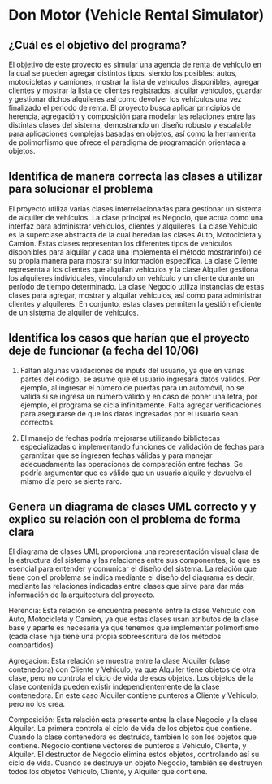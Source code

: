 # Don Motor (Vehicle Rental Simulator)

## ¿Cuál es el objetivo del programa? 
El objetivo de este proyecto es simular una agencia de renta de vehículo en la cual se pueden agregar distintos tipos, siendo los posibles: autos, motocicletas y camiones, mostrar la lista de vehículos disponibles, agregar clientes y mostrar la lista de clientes registrados, alquilar vehículos, guardar y gestionar dichos alquileres así como devolver los vehículos una vez finalizado el periodo de renta. El proyecto busca aplicar principios de herencia, agregación y composición para modelar las relaciones entre las distintas clases del sistema, demostrando un diseño robusto y escalable para aplicaciones complejas basadas en objetos, así como la herramienta de polimorfismo que ofrece el paradigma de programación orientada a objetos.

## Identifica de manera correcta las clases a utilizar para solucionar el problema

El proyecto utiliza varias clases interrelacionadas para gestionar un sistema de alquiler de vehículos. La clase principal es Negocio, que actúa como una interfaz para administrar vehículos, clientes y alquileres. La clase Vehiculo es la superclase abstracta de la cual heredan las clases Auto, Motocicleta y Camion. Estas clases representan los diferentes tipos de vehículos disponibles para alquilar y cada una implementa el método mostrarInfo() de su propia manera para mostrar su información específica. La clase Cliente representa a los clientes que alquilan vehículos y la clase Alquiler gestiona los alquileres individuales, vinculando un vehículo y un cliente durante un período de tiempo determinado. La clase Negocio utiliza instancias de estas clases para agregar, mostrar y alquilar vehículos, así como para administrar clientes y alquileres. En conjunto, estas clases permiten la gestión eficiente de un sistema de alquiler de vehículos. 


## Identifica los casos que harían que el proyecto deje de funcionar (a fecha del 10/06)

1. Faltan algunas validaciones de inputs del usuario, ya que en varias partes del código, se asume que el usuario ingresará datos válidos. Por ejemplo, al ingresar el número de puertas para un automóvil, no se valida si se ingresa un número válido y en caso de poner una letra, por ejemplo, el programa se cicla infinitamente. Falta agregar verificaciones para asegurarse de que los datos ingresados por el usuario sean correctos.

2. El manejo de fechas podría mejorarse utilizando bibliotecas especializadas o implementando funciones de validación de fechas para garantizar que se ingresen fechas válidas y para manejar adecuadamente las operaciones de comparación entre fechas. Se podría argumentar que es válido que un usuario alquile y devuelva el mismo día pero se siente raro.


## Genera un diagrama de clases UML correcto y y explico su relación con el problema de forma clara 

El diagrama de clases UML proporciona una representación visual clara de la estructura del sistema y las relaciones entre sus componentes, lo que es esencial para entender y comunicar el diseño del sistema. La relación que tiene con el problema se indica mediante el diseño del diagrama es decir, mediante las relaciones indicadas entre clases que sirve para dar más información de la arquitectura del proyecto.

Herencia:
Esta relación se encuentra presente entre la clase Vehiculo con Auto, Motocicleta y Camion, ya que estas clases usan atributos de la clase base y aparte es necesaria ya que tenemos que implementar polimorfismo (cada clase hija tiene una propia sobreescritura de los métodos compartidos)

Agregación: 
Esta relación se muestra entre la clase Alquiler (clase contenedora) con Cliente y Vehiculo, ya que Alquiler tiene objetos de otra clase, pero no controla el ciclo de vida de esos objetos. Los objetos de la clase contenida pueden existir independientemente de la clase contenedora. En este caso Alquiler contiene punteros a Cliente y Vehiculo, pero no los crea.

Composición:
Esta relación está presente entre la clase Negocio y la clase Alquiler. La primera controla el ciclo de vida de los objetos que contiene. Cuando la clase contenedora es destruida, también lo son los objetos que contiene. Negocio contiene vectores de punteros a Vehiculo, Cliente, y Alquiler. El destructor de Negocio elimina estos objetos, controlando así su ciclo de vida. Cuando se destruye un objeto Negocio, también se destruyen todos los objetos Vehiculo, Cliente, y Alquiler que contiene.







